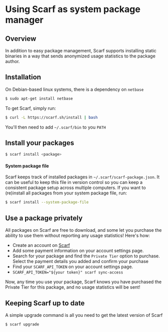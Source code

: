 # Using Scarf as system package manager

## Overview

In addition to easy package management, Scarf supports installing
static binaries in a way that sends anonymized usage statistics to the package
author.

## Installation

On Debian-based linux systems, there is a dependency on `netbase`

```bash
$ sudo apt-get install netbase
```

To get Scarf, simply run:

```bash
$ curl -L https://scarf.sh/install | bash
```

You'll then need to add `~/.scarf/bin` to you `PATH`

## Install your packages

```bash
$ scarf install <package>
```

#### System package file

Scarf keeps track of installed packages in `~/.scarf/scarf-package.json`. It can
be useful to keep this file in version control so you can keep a consistent
package setup across multiple computers. If you want to (re)install all packages
from your system package file, run:

```bash
$ scarf install --system-package-file
```

## Use a package privately

All packages on Scarf are free to download, and some let you purchase the ability
to use them without reporting any usage statistics! Here's how:

- Create an account on [Scarf](https://scarf.sh)
- Add some payment information on your account settings page. 
- Search for your package and find the `Private Tier` option to purchase. Select
  the payment details you added and confirm your purchase
- Find your `SCARF_API_TOKEN` on your account settings page.
- `SCARF_API_TOKEN="${your token}" scarf sync-access`

Now, any time you use your package, Scarf knows you have purchased the Private
Tier for this package, and no usage statistics will be sent!

## Keeping Scarf up to date

A simple upgrade command is all you need to get the latest version of Scarf

```bash
$ scarf upgrade
```
